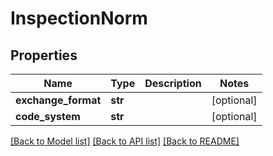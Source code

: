 # InspectionNorm

## Properties
Name | Type | Description | Notes
------------ | ------------- | ------------- | -------------
**exchange_format** | **str** |  | [optional] 
**code_system** | **str** |  | [optional] 

[[Back to Model list]](../README.md#documentation-for-models) [[Back to API list]](../README.md#documentation-for-api-endpoints) [[Back to README]](../README.md)

